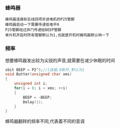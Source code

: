 ### 蜂鸣器
    蜂鸣器连接到五线四项步进电机的P25管脚
    蜂鸣器启动一下需要传递低电平0
    P25管脚经过非门传递给BEEP管脚
    单片机开启时所有管脚默认为1,也就是开机时蜂鸣器默认响一下
### 频率
想要蜂鸣器发出较为尖锐的声音,就需要在减少休眠的时间
```c
sbit BEEP = P2^5;//1连接,0断开,默认为1
void Butter(unsigned char xms)
{
	unsigned int i;
	for(i = 0; i < xms; ++i)
	{
		BEEP = ~BEEP;
		Delay(1);
	}
}
```
蜂鸣器翻转的频率不同,代表着不同的音调
